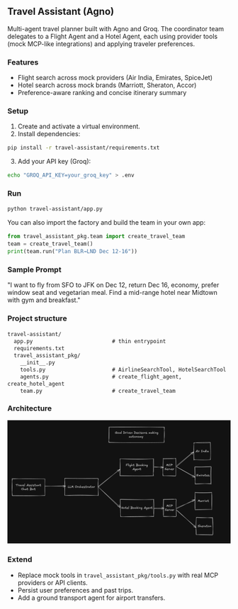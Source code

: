 ## Travel Assistant (Agno)

Multi-agent travel planner built with Agno and Groq. The coordinator team delegates to a Flight Agent and a Hotel Agent, each using provider tools (mock MCP-like integrations) and applying traveler preferences.

### Features

- Flight search across mock providers (Air India, Emirates, SpiceJet)
- Hotel search across mock brands (Marriott, Sheraton, Accor)
- Preference-aware ranking and concise itinerary summary

### Setup

1. Create and activate a virtual environment.
2. Install dependencies:

```bash
pip install -r travel-assistant/requirements.txt
```

3. Add your API key (Groq):

```bash
echo "GROQ_API_KEY=your_groq_key" > .env
```

### Run

```bash
python travel-assistant/app.py
```

You can also import the factory and build the team in your own app:

```python
from travel_assistant_pkg.team import create_travel_team
team = create_travel_team()
print(team.run("Plan BLR→LND Dec 12-16"))
```

### Sample Prompt

"I want to fly from SFO to JFK on Dec 12, return Dec 16, economy, prefer window seat and vegetarian meal. Find a mid-range hotel near Midtown with gym and breakfast."

### Project structure

```
travel-assistant/
  app.py                         # thin entrypoint
  requirements.txt
  travel_assistant_pkg/
    __init__.py
    tools.py                     # AirlineSearchTool, HotelSearchTool
    agents.py                    # create_flight_agent, create_hotel_agent
    team.py                      # create_travel_team
```

### Architecture

![Architecture](./assets/architecture.png)

### Extend

- Replace mock tools in `travel_assistant_pkg/tools.py` with real MCP providers or API clients.
- Persist user preferences and past trips.
- Add a ground transport agent for airport transfers.
